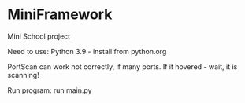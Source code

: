 # MiniFramework
Mini  School project

Need to use:
Python 3.9 - install from python.org

PortScan can work not correctly, if many ports. If it hovered - wait, it is scanning!

Run program: run main.py
